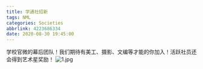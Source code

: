 ```yaml
---
title: 学通社招新
tags: NML
categories: Societies
abbrlink: 4223686334
date: 2020-08-30 19:45:00
---
```

学校官微的幕后团队！我们期待有美工、摄影、文编等才能的你加入！活跃社员还会得到艺术星奖励！
![1.jpg](https://i.loli.net/2020/08/30/LWVdYFX9cN74syx.jpg)